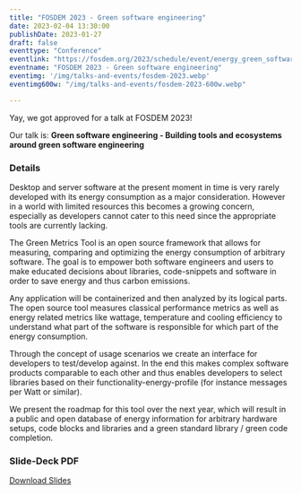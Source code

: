 ```yaml
---
title: "FOSDEM 2023 - Green software engineering"
date: 2023-02-04 13:30:00
publishDate: 2023-01-27
draft: false
eventtype: "Conference"
eventlink: "https://fosdem.org/2023/schedule/event/energy_green_software_engineering/"
eventname: "FOSDEM 2023 - Green software engineering"
eventimg: '/img/talks-and-events/fosdem-2023.webp'
eventimg600w: "/img/talks-and-events/fosdem-2023-600w.webp"

---
```


Yay, we got approved for a talk at FOSDEM 2023!

Our talk is: **Green software engineering - Building tools and ecosystems around green software engineering**

### Details

Desktop and server software at the present moment in time is very rarely developed with its energy consumption as a major consideration. However in a world with limited resources this becomes a growing concern, especially as developers cannot cater to this need since the appropriate tools are currently lacking.

The Green Metrics Tool is an open source framework that allows for measuring, comparing and optimizing the energy consumption of arbitrary software. The goal is to empower both software engineers and users to make educated decisions about libraries, code-snippets and software in order to save energy and thus carbon emissions.

Any application will be containerized and then analyzed by its logical parts. The open source tool measures classical performance metrics as well as energy related metrics like wattage, temperature and cooling efficiency to understand what part of the software is responsible for which part of the energy consumption.

Through the concept of usage scenarios we create an interface for developers to test/develop against. In the end this makes complex software products comparable to each other and thus enables developers to select libraries based on their functionality-energy-profile (for instance messages per Watt or similar).

We present the roadmap for this tool over the next year, which will result in a public and open database of energy information for arbitrary hardware setups, code blocks and libraries and a green standard library / green code completion.

### Slide-Deck PDF

[Download Slides](/static/slides/FOSDEM_23.pdf)



